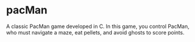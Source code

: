 # pacMan
A classic PacMan game developed in C. In this game, you control PacMan, who must navigate a maze, eat pellets, and avoid ghosts to score points.
